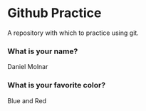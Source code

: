 # Github Practice

A repository with which to practice using git.

### What is your name?

Daniel Molnar


### What is your favorite color?

Blue and Red
